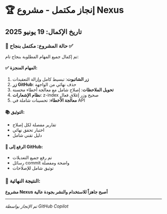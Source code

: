 # 🏆 إنجاز مكتمل - مشروع Nexus

## تاريخ الإكمال: 19 يونيو 2025

### 🎯 حالة المشروع: مكتمل بنجاح ✅

تم إكمال جميع المهام المطلوبة بنجاح تام:

#### ✅ المهام المنجزة:
1. **زر الشاتبوت**: تبسيط كامل وإزالة التعقيدات
2. **زر GitHub**: حذف نهائي من الواجهة  
3. **تحويل الملاحظات**: إصلاح شامل مع معالجة أخطاء محسنة
4. **نظام الإشعارات**: z-index صحيح وزر إغلاق فعال
5. **معالجة الأخطاء**: تحسينات شاملة في API

#### 📚 التوثيق:
- تقارير مفصلة لكل إصلاح
- اختبار تحقق نهائي
- دليل تقني شامل

#### 🚀 الرفع إلى GitHub:
- تم رفع جميع التعديلات
- رسائل commit واضحة ومفصلة
- توثيق شامل للإصلاحات

### 🌟 النتيجة النهائية:
**مشروع Nexus أصبح جاهزاً للاستخدام والنشر بجودة عالية**

---
*تم الإنجاز بواسطة GitHub Copilot*
